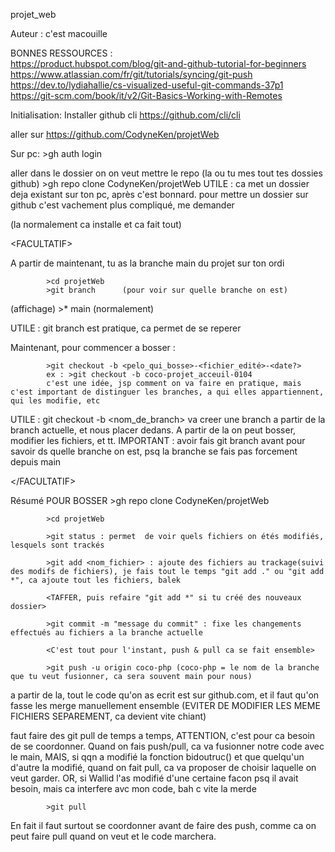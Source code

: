 projet_web

Auteur : c'est macouille

BONNES RESSOURCES :<br> https://product.hubspot.com/blog/git-and-github-tutorial-for-beginners <br>
                    https://www.atlassian.com/fr/git/tutorials/syncing/git-push <br>
                    https://dev.to/lydiahallie/cs-visualized-useful-git-commands-37p1 <br>
                    https://git-scm.com/book/it/v2/Git-Basics-Working-with-Remotes

Initialisation:
Installer github cli https://github.com/cli/cli

aller sur https://github.com/CodyneKen/projetWeb

Sur pc:
            >gh auth login
            
aller dans le dossier on on veut mettre le repo (la ou tu mes tout tes dossies github)
            >gh repo clone CodyneKen/projetWeb
UTILE : ca met un dossier deja existant sur ton pc, après c'est bonnard.
        pour mettre un dossier sur github c'est vachement plus compliqué, me demander
        
(la normalement ca installe et ca fait tout)

\<FACULTATIF\>

A partir de maintenant, tu as la branche main du projet sur ton ordi

            >cd projetWeb
            >git branch      (pour voir sur quelle branche on est)
(affichage) >* main          (normalement)

UTILE : git branch est pratique, ca permet de se reperer 

Maintenant, pour commencer a bosser :
  
            >git checkout -b <pelo_qui_bosse>-<fichier_edité>-<date?>
            ex : >git checkout -b coco-projet_acceuil-0104
            c'est une idée, jsp comment on va faire en pratique, mais c'est important de distinguer les branches, a qui elles appartiennent, qui les modifie, etc
            
UTILE : git checkout -b <nom_de_branch> va creer une branch a partir de la branch actuelle, et nous placer dedans. A partir de la on peut bosser, modifier les fichiers, et tt. IMPORTANT : avoir fais git branch avant pour savoir ds quelle branche on est, psq la branche se fais pas forcement depuis main

\</FACULTATIF\>

Résumé POUR BOSSER
            >gh repo clone CodyneKen/projetWeb
            
            >cd projetWeb
  
            >git status : permet  de voir quels fichiers on étés modifiés, lesquels sont trackés
            
            >git add <nom_fichier> : ajoute des fichiers au trackage(suivi des modifs de fichiers), je fais tout le temps "git add ." ou "git add *", ca ajoute tout les fichiers, balek
            
            <TAFFER, puis refaire "git add *" si tu créé des nouveaux dossier>
            
            >git commit -m "message du commit" : fixe les changements effectués au fichiers a la branche actuelle
            
            <C'est tout pour l'instant, push & pull ca se fait ensemble>
            
            >git push -u origin coco-php (coco-php = le nom de la branche que tu veut fusionner, ca sera souvent main pour nous)
a partir de la, tout le code qu'on as ecrit est sur github.com, et il faut qu'on fasse les merge manuellement ensemble
(EVITER DE MODIFIER LES MEME FICHIERS SEPAREMENT, ca devient vite chiant)

faut faire des git pull de temps a temps, ATTENTION, c'est pour ca besoin de se coordonner. Quand on fais push/pull, ca va fusionner notre code avec le main, MAIS, si qqn a modifié la fonction bidoutruc() et que quelqu'un d'autre la modifié, quand on fait pull, ca va proposer de choisir laquelle on veut garder. OR, si Wallid l'as modifié d'une certaine facon psq il avait besoin, mais ca interfere avc mon code, bah c vite la merde

            >git pull
 
 En fait il faut surtout se coordonner avant de faire des push, comme ca on peut faire pull quand on veut et le code marchera.
